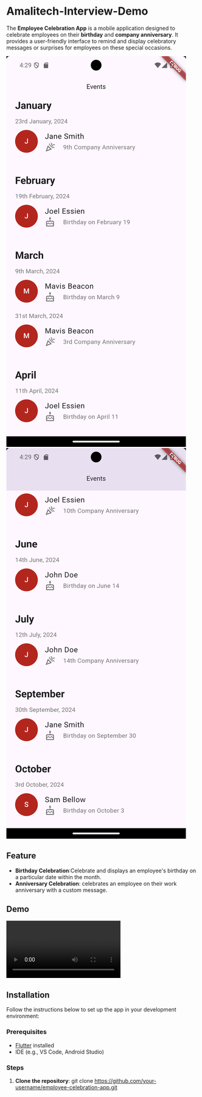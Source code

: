 # Amalitech-Interview-Demo

The **Employee Celebration App** is a mobile application designed to celebrate employees on their **birthday** and **company anniversary**. It provides a user-friendly interface to remind and display celebratory messages or surprises for employees on these special occasions.

![App Screenshot](./assets/screen-shot-1.png)
![App Screenshot](./assets/screen-shot-2.png)

## Feature
- **Birthday Celebration**:Celebrate and displays an employee's birthday on a particular date within the month.
- **Anniversary Celebration**: celebrates an employee on their work anniversary with a custom message.

## Demo

![App Demo](./assets/app-demo.webm)

## Installation

Follow the instructions below to set up the app in your development environment:

### Prerequisites

- [Flutter](https://flutter.dev/docs/get-started/install) installed
- IDE (e.g., VS Code, Android Studio)

### Steps

1. **Clone the repository**:
   git clone https://github.com/your-username/employee-celebration-app.git
